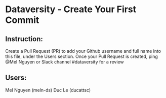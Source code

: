 # Dataversity - Create Your First Commit

## Instruction:
Create a Pull Request (PR) to add your Github username and full name into this file, under the Users section. Once your Pull Request is created, ping @Mel Nguyen or Slack channel #dataversity for a review

## Users:
Mel Nguyen (meln-ds)
Duc Le (ducattsc)

